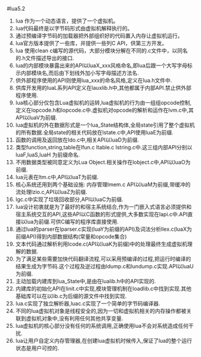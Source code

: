#lua5.2
1. lua 作为一个动态语言，提供了一个虚拟机。
2. lua代码最终是以字节码形式由虚拟机解释执行的。
3. 通过预编译字节码的加载器把外部组织好的代码置入内存让虚拟机运行。
4. lua官方版本提供了一些库，并提供一些列C API，供第三方开发。
5. lua 使用clean c编写的源代码，大部分模块分解在不同的.c文件中，以同名的.h文件描述导出的接口.
6. lua的内部模块暴露出来的API以luaX_xxx风格命名,即lua后跟一个大写字母标示内部模块名,而后由下划线外加小写字母描述方法名.
7. 供外部程序使用的API则使用lua_xxx的命名风格,定义在lua.h文件中.
8. 供库开发用的luaL系列API定义在lauxlib.h中,其他都属于内部API.禁止供外部程序使用.
9. lua核心部分仅包含Lua虚拟机的运转,lua虚拟机的行为由一组组opcode控制,定义在lopcode.h和lopcode.c中.虚拟机对opcode的解析和运作在lvm.c中,其API以luaV为前缀.
10. lua虚拟机的外在数据形式是一个lua_State结构体,全局state引用了整个虚拟机的所有数据.全局state的相关代码放在lstate.c中,API使用luaE为前缀.
11. 函数的调用及返回放在ldo.c中,相关API以luaD为前缀.
12. 类型function,string,table在lfun.c ltable.c lstring.c中.这三组内部API分别以luaF,luaS,luaH 为前缀命名.
13. 不用数据类型被同意定义为Lua Object.相关操作在lobject.c中,API以luaO为前缀.
14. lua元表在ltm.c中,API以luaT为前缀.
15. 核心系统还用到两个基础设施: 内存管理lmem.c API以luaM为前缀,带缓冲的流处理lzio.c,API以luaZ为前缀.
16. lgc.c中实现了垃圾回收部分,API以luaC为前缀.
17. lua设计初衷就是为了最好的和宿主系统结合,作为一门嵌入式语言必须提供和宿主系统交互的API,这些API以C函数的形式提供,大多数实现在lapi.c中.API直接以lua为前缀.可供C编写的程序库直接使用.
18. 通过lua的parser在lparser.c实现(luaY为前缀的API)及词法分析llex.c(luaX为前缀API)得到内部数据结构(常量和opcode集合)
19. 文本代码通过解析利用lcode.c(API以luaK为前缀)中的处理最终生成虚拟机理解的数据.
20. 为了满足某些需要加快代码翻译流程,可以采用预编译的过程,把运行时编译的结果生成为字节码.这个过程及逆过程由ldump.c和lundump.c实现.API以luaU为前缀.
21. 主动加载内建库到lua_State中,是由在lualib.h中的API实现的.
22. 内建库的初始化API在linit.c中实现,模块管理机制在loadlib.c中找到实现.其他基础库可以在以lib.c为后缀的源文件中找到实现.
23. lua.c实现了独立解析器,luac.c实现了一个简单的字节码编译器.
24. 不同的lua虚拟机对象是线程安全的,因为一切和虚拟机相关的内存操作都被关联到虚拟机对象中,没有利用任何其他共享变量.
25. lua虚拟机的核心部分没有任何的系统调用,正确使用lua不会对系统造成任何干扰.
26. lua让用户自定义内存管理器,在创建lua虚拟机时候传入,保证了lua的整个运行状态是用户可控的.
